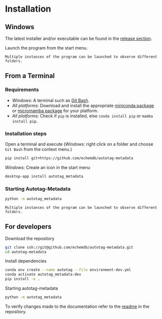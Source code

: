 # Installation

## Windows

The latest installer and/or executable can be found in the [release section](https://github.com/echemdb/autotag-metadata/releases).

Launch the program from the start menu.

```{note}
Multiple instances of the program can be launched to observe different folders.
```

## From a Terminal

### Requirements

* *Windows*: A terminal such as [Git Bash](https://gitforwindows.org/).
* *All platforms*: Download and install the appropriate [miniconda package](https://docs.conda.io/en/latest/miniconda.html) or [micromamba package](https://mamba.readthedocs.io/en/latest/user_guide/micromamba.html) for your platform.
* *All platforms*: Check if `pip` is installed, else `conda install pip` or `mamba install pip`.

### Installation steps

Open a terminal and execute (*Windows*: right click on a folder and choose `Git Bash` from the context menu.)

```sh
pip install git+https://github.com/echemdb/autotag-metadata
```

*Windows*: Create an icon in the start menu

```sh
desktop-app install autotag_metadata
```

### Starting Autotag-Metadata

```sh
python -m autotag_metadata
```

```{note}
Multiple instances of the program can be launched to observe different folders.
```

## For developers

Download the repository

```sh
git clone ssh://git@github.com/echemdb/autotag-metadata.git
cd autotag-metadata
```

Install dependencies

```sh
conda env create --name autotag --file environment-dev.yml
conda activate autotag_metadata-dev
pip install -e .
```

Starting autotag-metadata

```sh
python -m autotag_metadata
```

To verify changes made to the documentation refer to the [readme](https://github.com/echemdb/autotag-metadata/tree/main/doc/README.md) in the repository.
